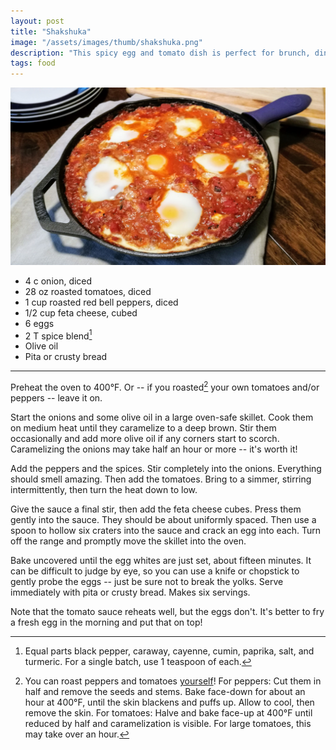 ```yaml
---
layout: post
title: "Shakshuka"
image: "/assets/images/thumb/shakshuka.png"
description: "This spicy egg and tomato dish is perfect for brunch, dinner, or brunch-for-dinner."
tags: food
---
```


![Shakshuka](/assets/images/wide/shakshuka-16x9.png)

- 4 c onion, diced
- 28 oz roasted tomatoes, diced
- 1 cup roasted red bell peppers, diced
- 1/2 cup feta cheese, cubed
- 6 eggs
- 2 T spice blend[^1]
- Olive oil
- Pita or crusty bread

[^1]: Equal parts black pepper, caraway, cayenne, cumin, paprika, salt, and turmeric. For a single batch, use 1 teaspoon of each.

---

Preheat the oven to 400°F. Or -- if you roasted[^2] your own tomatoes and/or peppers -- leave it on.

[^2]: You can roast peppers and tomatoes [yourself](/farm-freezer)! For peppers: Cut them in half and remove the seeds and stems. Bake face-down for about an hour at 400°F, until the skin blackens and puffs up. Allow to cool, then remove the skin. For tomatoes: Halve and bake face-up at 400°F until reduced by half and caramelization is visible. For large tomatoes, this may take over an hour.

Start the onions and some olive oil in a large oven-safe skillet. Cook them on medium heat until they caramelize to a deep brown. Stir them occasionally and add more olive oil if any corners start to scorch. Caramelizing the onions may take half an hour or more -- it's worth it!

Add the peppers and the spices. Stir completely into the onions. Everything should smell amazing. Then add the tomatoes. Bring to a simmer, stirring intermittently, then turn the heat down to low.

Give the sauce a final stir, then add the feta cheese cubes. Press them gently into the sauce. They should be about uniformly spaced. Then use a spoon to hollow six craters into the sauce and crack an egg into each. Turn off the range and promptly move the skillet into the oven.

Bake uncovered until the egg whites are just set, about fifteen minutes. It can be difficult to judge by eye, so you can use a knife or chopstick to gently probe the eggs -- just be sure not to break the yolks. Serve immediately with pita or crusty bread. Makes six servings.

Note that the tomato sauce reheats well, but the eggs don't. It's better to fry a fresh egg in the morning and put that on top!
